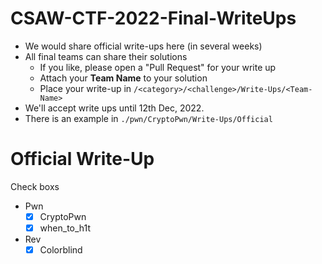 # CSAW-CTF-2022-Final-WriteUps
- We would share official write-ups here (in several weeks)
- All final teams can share their solutions
  - If you like, please open a "Pull Request" for your write up
  - Attach your **Team Name** to your solution
  - Place your write-up in `/<category>/<challenge>/Write-Ups/<Team-Name>`
- We'll accept write ups until 12th Dec, 2022.
- There is an example in `./pwn/CryptoPwn/Write-Ups/Official`
# Official Write-Up
Check boxs
- Pwn
  - [x] CryptoPwn
  - [x] when_to_h1t
- Rev
  - [x] Colorblind
